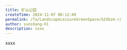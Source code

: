 ```yaml
---
title: 矿山公园
createTime: 2024-11-07 00:12:49
permalink: /fa/LandscapeLeisureGreenSpace/G2Xbzm-r/
author: sunshang-hl
description: xxxx
---
```


xxxx